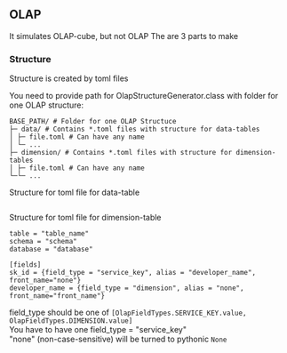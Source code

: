 ## OLAP
It simulates OLAP-cube, but not OLAP
The are 3 parts to make

### Structure
Structure is created by toml files

You need to provide path for OlapStructureGenerator.class with folder for one OLAP structure:

```
BASE_PATH/ # Folder for one OLAP Structuce
├─ data/ # Contains *.toml files with structure for data-tables
│ ├─ file.toml # Can have any name
│ └─ ...
├─ dimension/ # Contains *.toml files with structure for dimension-tables
│ ├─ file.toml # Can have any name
└─└─ ...
```

Structure for toml file for data-table
```

```

Structure for toml file for dimension-table
```
table = "table_name"
schema = "schema"
database = "database"

[fields]
sk_id = {field_type = "service_key", alias = "developer_name", front_name="none"}
developer_name = {field_type = "dimension", alias = "none", front_name="front_name"}
```
field_type should be one of ```[OlapFieldTypes.SERVICE_KEY.value, OlapFieldTypes.DIMENSION.value]``` <br>
You have to have one field_type = "service_key"<br>
"none" (non-case-sensitive) will be turned to pythonic ```None```
